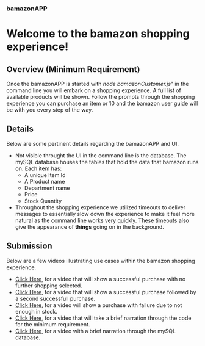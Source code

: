 ### bamazonAPP

# Welcome to the bamazon shopping experience!

## Overview (Minimum Requirement)

Once the bamazonAPP is started with *node bamazonCustomer.js*" in the command line you will embark on a shopping experience. A full list of available products will be shown. Follow the prompts through the shopping experience you can purchase an item or 10 and the bamazon user guide will be with you every step of the way.

## Details

Below are some pertinent details regarding the bamazonAPP and UI.

* Not visible throught the UI in the command line is the database. The mySQL database houses the tables that hold the data that bamazon runs on. Each item has:
    * A unique Item Id
    * A Product name
    * Department name
    * Price
    * Stock Quantity
* Throughout the shopping experience we utilized timeouts to deliver messages to essentially slow down the experience to make it feel more natural as the command line works very quickly. These timeouts also give the appearance of **things** going on in the background.

## Submission

Below are a few videos illustrating use cases within the bamazon shopping experience.

* [Click Here](https://youtu.be/pDwP7XubjCI), for a video that will show a successful purchase with no further shopping selected.
* [Click Here](https://youtu.be/wFXoDi6U2Go), for a video that will show a successful purchase followed by a second successfull purchase.
* [Click Here](https://youtu.be/9jDP2xBkTfk), for a video will show a purchase with failure due to not enough in stock.
* [Click Here](https://youtu.be/LdUqvGxbVAc), for a video that will take a brief narration through the code for the minimum requirement.
* [Click Here](https://youtu.be/C36VSlZF84s), for a video with a brief narration through the mySQL database.
